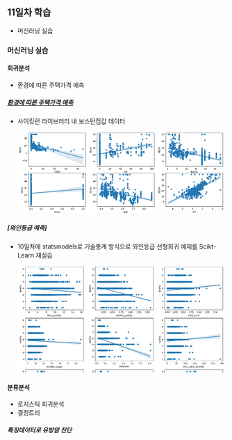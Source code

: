 ## 11일차 학습
- 머신러닝 실습

### 머신러닝 실습

#### 회귀분석
- 환경에 따른 주택가격 예측

##### [환경에 따른 주택가격 예측](https://github.com/ChnagHyun/bigdata-analysis-2024/blob/main/day11/)
- 사이킷런 라이브러리 내 보스턴집값 데이터
  
    ![결과산점도](https://raw.githubusercontent.com/ChnagHyun/bigdata-analysis-2024/main/images/ba016.png)

##### [와인등급 예측]
- 10일차에 statsmodels로 기술통계 방식으로 와인등급 선형회귀 예제를 Scikt-Learn 재실습

    ![결과산점도](https://raw.githubusercontent.com/ChnagHyun/bigdata-analysis-2024/main/images/ba015.png)

#### 분류분석
- 로지스틱 회귀분석
- 결정트리

##### 특징데이터로 유방암 진단